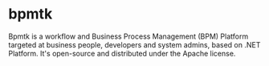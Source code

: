 # bpmtk
Bpmtk is a workflow and Business Process Management (BPM) Platform targeted at business people, developers and system admins, based on .NET Platform. It's open-source and distributed under the Apache license. 
